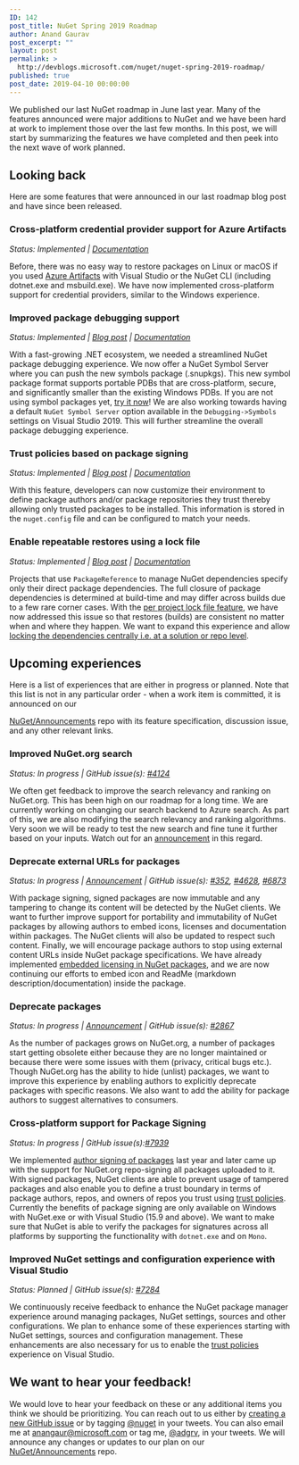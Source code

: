 ```yaml
---
ID: 142
post_title: NuGet Spring 2019 Roadmap
author: Anand Gaurav
post_excerpt: ""
layout: post
permalink: >
  http://devblogs.microsoft.com/nuget/nuget-spring-2019-roadmap/
published: true
post_date: 2019-04-10 00:00:00
---
```

We published our last NuGet roadmap in June last year. Many of the features announced were major additions to NuGet and we have been hard at work to implement those over the last few months. In this post, we will start by summarizing the features we have completed and then peek into the next wave of work planned.

## Looking back

Here are some features that were announced in our last roadmap blog post and have since been released.

### Cross-platform credential provider support for Azure Artifacts

*Status: Implemented | [Documentation][1]*

Before, there was no easy way to restore packages on Linux or macOS if you used [Azure Artifacts][2] with Visual Studio or the NuGet CLI (including dotnet.exe and msbuild.exe). We have now implemented cross-platform support for credential providers, similar to the Windows experience.

### Improved package debugging support

*Status: Implemented | [Blog post][3] | [Documentation][4]*

With a fast-growing .NET ecosystem, we needed a streamlined NuGet package debugging experience. We now offer a NuGet Symbol Server where you can push the new symbols package (.snupkgs). This new symbol package format supports portable PDBs that are cross-platform, secure, and significantly smaller than the existing Windows PDBs. If you are not using symbol packages yet, [try it now][4]! We are also working towards having a default `NuGet Symbol Server` option available in the `Debugging->Symbols` settings on Visual Studio 2019. This will further streamline the overall package debugging experience.

### Trust policies based on package signing

*Status: Implemented | [Blog post][5] | [Documentation][6]*

With this feature, developers can now customize their environment to define package authors and/or package repositories they trust thereby allowing only trusted packages to be installed. This information is stored in the `nuget.config` file and can be configured to match your needs.

### Enable repeatable restores using a lock file

*Status: Implemented | [Blog post][7] | [Documentation][8]*

Projects that use `PackageReference` to manage NuGet dependencies specify only their direct package dependencies. The full closure of package dependencies is determined at build-time and may differ across builds due to a few rare corner cases. With the [per project lock file feature][8], we have now addressed this issue so that restores (builds) are consistent no matter when and where they happen. We want to expand this experience and allow [locking the dependencies centrally i.e. at a solution or repo level][9].

## Upcoming experiences

Here is a list of experiences that are either in progress or planned. Note that this list is not in any particular order - when a work item is committed, it is announced on our

[NuGet/Announcements][10] repo with its feature specification, discussion issue, and any other relevant links.

### Improved NuGet.org search

*Status: In progress | GitHub issue(s): [#4124][11]*

We often get feedback to improve the search relevancy and ranking on NuGet.org. This has been high on our roadmap for a long time. We are currently working on changing our search backend to Azure search. As part of this, we are also modifying the search relevancy and ranking algorithms. Very soon we will be ready to test the new search and fine tune it further based on your inputs. Watch out for an [announcement][10] in this regard.

### Deprecate external URLs for packages

*Status: In progress | [Announcement][12] | GitHub issue(s): [#352][13], [#4628][14], [#6873][15]*

With package signing, signed packages are now immutable and any tampering to change its content will be detected by the NuGet clients. We want to further improve support for portability and immutability of NuGet packages by allowing authors to embed icons, licenses and documentation within packages. The NuGet clients will also be updated to respect such content. Finally, we will encourage package authors to stop using external content URLs inside NuGet package specifications. We have already implemented [embedded licensing in NuGet packages][16], and we are now continuing our efforts to embed icon and ReadMe (markdown description/documentation) inside the package.

### Deprecate packages

*Status: In progress | [Announcement][17] | GitHub issue(s): [#2867][18]*

As the number of packages grows on NuGet.org, a number of packages start getting obsolete either because they are no longer maintained or because there were some issues with them (privacy, critical bugs etc.). Though NuGet.org has the ability to hide (unlist) packages, we want to improve this experience by enabling authors to explicitly deprecate packages with specific reasons. We also want to add the ability for package authors to suggest alternatives to consumers.

### Cross-platform support for Package Signing

*Status: In progress | GitHub issue(s):[#7939][19]*

We implemented [author signing of packages][20] last year and later came up with the support for NuGet.org repo-signing all packages uploaded to it. With signed packages, NuGet clients are able to prevent usage of tampered packages and also enable you to define a trust boundary in terms of package authors, repos, and owners of repos you trust using [trust policies][5]. Currently the benefits of package signing are only available on Windows with NuGet.exe or with Visual Studio (15.9 and above). We want to make sure that NuGet is able to verify the packages for signatures across all platforms by supporting the functionality with `dotnet.exe` and on `Mono`.

### Improved NuGet settings and configuration experience with Visual Studio

*Status: Planned | GitHub issue(s): [#7284][21]*

We continuously receive feedback to enhance the NuGet package manager experience around managing packages, NuGet settings, sources and other configurations. We plan to enhance some of these experiences starting with NuGet settings, sources and configuration management. These enhancements are also necessary for us to enable the [trust policies][5] experience on Visual Studio.

## We want to hear your feedback!

We would love to hear your feedback on these or any additional items you think we should be prioritizing. You can reach out to us either by [creating a new GitHub issue][22] or by tagging [@nuget][23] in your tweets. You can also email me at <anangaur@microsoft.com> or tag me, [@adgrv][24], in your tweets. We will announce any changes or updates to our plan on our [NuGet/Announcements][25] repo.

 [1]: https://github.com/Microsoft/artifacts-credprovider/blob/master/README.md
 [2]: https://www.visualstudio.com/team-services/package-management
 [3]: https://blog.nuget.org/20181116/Improved-debugging-experience-with-the-NuGet-org-symbol-server-and-snupkg.html
 [4]: https://docs.microsoft.com/en-us/nuget/create-packages/symbol-packages-snupkg
 [5]: https://blog.nuget.org/20181205/Lock-down-your-dependencies-using-configurable-trust-policies.html
 [6]: https://docs.microsoft.com/en-us/nuget/consume-packages/installing-signed-packages#configure-package-signature-requirements
 [7]: https://blog.nuget.org/20181217/Enable-repeatable-package-restores-using-a-lock-file.html
 [8]: https://docs.microsoft.com/en-us/nuget/consume-packages/package-references-in-project-files#locking-dependencies
 [9]: https://github.com/NuGet/Home/wiki/Centrally-managing-NuGet-packages
 [10]: https://github.com/NuGet/Announcements/issues
 [11]: https://github.com/NuGet/NuGetGallery/issues/4124
 [12]: https://github.com/NuGet/Announcements/issues/29
 [13]: https://github.com/NuGet/Home/issues/352
 [14]: https://github.com/NuGet/Home/issues/4628
 [15]: https://github.com/NuGet/Home/issues/6873
 [16]: https://github.com/NuGet/Announcements/issues/32
 [17]: https://github.com/NuGet/Announcements/issues/33
 [18]: https://github.com/NuGet/Home/issues/2867
 [19]: https://github.com/NuGet/Home/issues/7939
 [20]: https://blog.nuget.org/20180522/Introducing-signed-package-submissions.html
 [21]: https://github.com/NuGet/Home/issues/7284
 [22]: https://github.com/NuGet/Home/issues/new
 [23]: https://twitter.com/nuget
 [24]: https://twitter.com/adgrv
 [25]: https://github.com/NuGet/Announcements